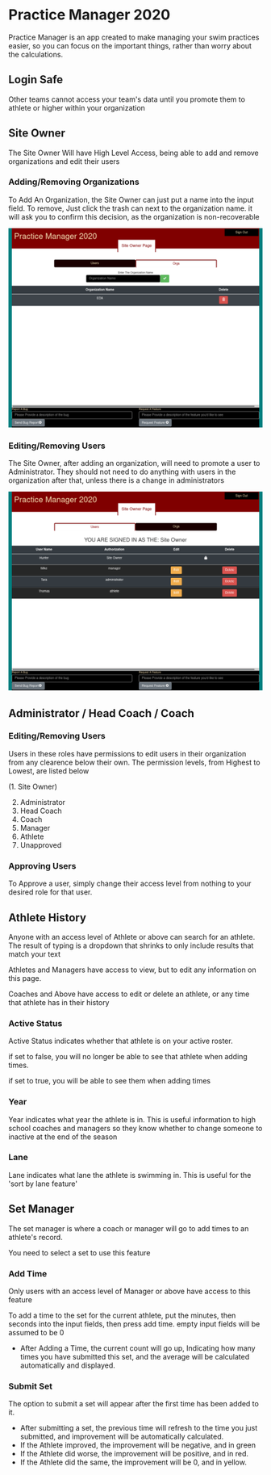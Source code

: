 # Practice Manager 2020

Practice Manager is an app created to make managing your swim practices easier, so you can focus on the important things, rather than worry about the calculations.

## Login Safe

Other teams cannot access your team's data until you promote them to athlete or higher within your organization

## Site Owner

The Site Owner Will have High Level Access, being able to add and remove organizations and edit their users

### Adding/Removing Organizations

To Add An Organization, the Site Owner can just put a name into the input field.
To remove, Just click the trash can next to the organization name. it will ask you to confirm this decision, as the organization is non-recoverable

![Orgs Page](/assets/Site-Owner-orgs.png)

### Editing/Removing Users

The Site Owner, after adding an organization, will need to promote a user to Administrator. They should not need to do anything with users in the organization after that, unless there is a change in administrators

![Users Page](/assets/Site-Owner-user.png)

## Administrator / Head Coach / Coach

### Editing/Removing Users

Users in these roles have permissions to edit users in their organization from any clearence below their own. The permission levels, from Highest to Lowest, are listed below

(1. Site Owner)

2. Administrator
3. Head Coach
4. Coach
5. Manager
6. Athlete
7. Unapproved

### Approving Users

To Approve a user, simply change their access level from nothing to your desired role for that user.

## Athlete History

Anyone with an access level of Athlete or above can search for an athlete. The result of typing is a dropdown that shrinks to only include results that match your text

Athletes and Managers have access to view, but to edit any information on this page.

Coaches and Above have access to edit or delete an athlete, or any time that athlete has in their history

### Active Status

Active Status indicates whether that athlete is on your active roster.

if set to false, you will no longer be able to see that athlete when adding times.

if set to true, you will be able to see them when adding times

### Year

Year indicates what year the athlete is in. This is useful information to high school coaches and managers so they know whether to change someone to inactive at the end of the season

### Lane

Lane indicates what lane the athlete is swimming in. This is useful for the 'sort by lane feature'

## Set Manager

The set manager is where a coach or manager will go to add times to an athlete's record.

You need to select a set to use this feature

### Add Time

Only users with an access level of Manager or above have access to this feature

To add a time to the set for the current athlete, put the minutes, then seconds into the input fields, then press add time. empty input fields will be assumed to be 0

- After Adding a Time, the current count will go up, Indicating how many times you have submitted this set, and the average will be calculated automatically and displayed.

### Submit Set

The option to submit a set will appear after the first time has been added to it.

- After submitting a set, the previous time will refresh to the time you just submitted, and improvement will be automatically calculated.
- If the Athlete improved, the improvement will be negative, and in green
- If the Athlete did worse, the improvement will be positive, and in red.
- If the Athlete did the same, the improvement will be 0, and in yellow.
